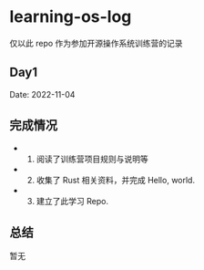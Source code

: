 # learning-os-log
仅以此 repo 作为参加开源操作系统训练营的记录

## Day1

Date: 2022-11-04  

## 完成情况
- 1. 阅读了训练营项目规则与说明等
- 2. 收集了 Rust 相关资料，并完成 Hello, world.
- 3. 建立了此学习 Repo.

## 总结  
暂无
